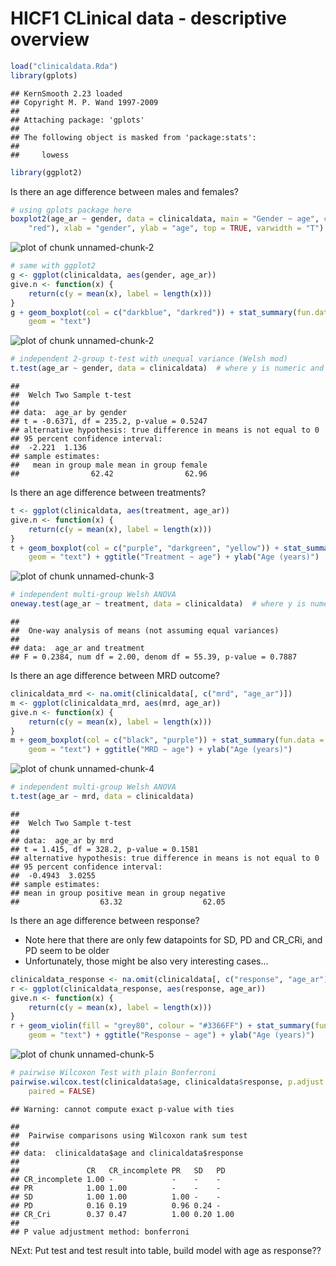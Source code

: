 HICF1 CLinical data - descriptive overview
============================================

```r
load("clinicaldata.Rda")
library(gplots)
```

```
## KernSmooth 2.23 loaded
## Copyright M. P. Wand 1997-2009
## 
## Attaching package: 'gplots'
## 
## The following object is masked from 'package:stats':
## 
##     lowess
```

```r
library(ggplot2)
```

Is there an age difference between males and females?

```r
# using gplots package here
boxplot2(age_ar ~ gender, data = clinicaldata, main = "Gender ~ age", col = c("blue", 
    "red"), xlab = "gender", ylab = "age", top = TRUE, varwidth = "T")
```

![plot of chunk unnamed-chunk-2](figure/unnamed-chunk-21.png) 

```r
# same with ggplot2
g <- ggplot(clinicaldata, aes(gender, age_ar))
give.n <- function(x) {
    return(c(y = mean(x), label = length(x)))
}
g + geom_boxplot(col = c("darkblue", "darkred")) + stat_summary(fun.data = give.n, 
    geom = "text")
```

![plot of chunk unnamed-chunk-2](figure/unnamed-chunk-22.png) 

```r
# independent 2-group t-test with unequal variance (Welsh mod)
t.test(age_ar ~ gender, data = clinicaldata)  # where y is numeric and x is a binary factor
```

```
## 
## 	Welch Two Sample t-test
## 
## data:  age_ar by gender
## t = -0.6371, df = 235.2, p-value = 0.5247
## alternative hypothesis: true difference in means is not equal to 0
## 95 percent confidence interval:
##  -2.221  1.136
## sample estimates:
##   mean in group male mean in group female 
##                62.42                62.96
```

Is there an age difference between treatments?

```r
t <- ggplot(clinicaldata, aes(treatment, age_ar))
give.n <- function(x) {
    return(c(y = mean(x), label = length(x)))
}
t + geom_boxplot(col = c("purple", "darkgreen", "yellow")) + stat_summary(fun.data = give.n, 
    geom = "text") + ggtitle("Treatment ~ age") + ylab("Age (years)")
```

![plot of chunk unnamed-chunk-3](figure/unnamed-chunk-3.png) 

```r
# independent multi-group Welsh ANOVA
oneway.test(age_ar ~ treatment, data = clinicaldata)  # where y is numeric and x is a binary factor
```

```
## 
## 	One-way analysis of means (not assuming equal variances)
## 
## data:  age_ar and treatment
## F = 0.2384, num df = 2.00, denom df = 55.39, p-value = 0.7887
```

Is there an age difference between MRD outcome?

```r
clinicaldata_mrd <- na.omit(clinicaldata[, c("mrd", "age_ar")])
m <- ggplot(clinicaldata_mrd, aes(mrd, age_ar))
give.n <- function(x) {
    return(c(y = mean(x), label = length(x)))
}
m + geom_boxplot(col = c("black", "purple")) + stat_summary(fun.data = give.n, 
    geom = "text") + ggtitle("MRD ~ age") + ylab("Age (years)")
```

![plot of chunk unnamed-chunk-4](figure/unnamed-chunk-4.png) 

```r
# independent multi-group Welsh ANOVA
t.test(age_ar ~ mrd, data = clinicaldata)
```

```
## 
## 	Welch Two Sample t-test
## 
## data:  age_ar by mrd
## t = 1.415, df = 328.2, p-value = 0.1581
## alternative hypothesis: true difference in means is not equal to 0
## 95 percent confidence interval:
##  -0.4943  3.0255
## sample estimates:
## mean in group positive mean in group negative 
##                  63.32                  62.05
```

Is there an age difference between response?
- Note here that there are only few datapoints for SD, PD and CR_CRi, and PD seem to be older
- Unfortunately, those might be also very interesting cases...

```r
clinicaldata_response <- na.omit(clinicaldata[, c("response", "age_ar")])
r <- ggplot(clinicaldata_response, aes(response, age_ar))
give.n <- function(x) {
    return(c(y = mean(x), label = length(x)))
}
r + geom_violin(fill = "grey80", colour = "#3366FF") + stat_summary(fun.data = give.n, 
    geom = "text") + ggtitle("Response ~ age") + ylab("Age (years)")
```

![plot of chunk unnamed-chunk-5](figure/unnamed-chunk-5.png) 

```r
# pairwise Wilcoxon Test with plain Bonferroni
pairwise.wilcox.test(clinicaldata$age, clinicaldata$response, p.adjust.method = "bonferroni", 
    paired = FALSE)
```

```
## Warning: cannot compute exact p-value with ties
```

```
## 
## 	Pairwise comparisons using Wilcoxon rank sum test 
## 
## data:  clinicaldata$age and clinicaldata$response 
## 
##               CR   CR_incomplete PR   SD   PD  
## CR_incomplete 1.00 -             -    -    -   
## PR            1.00 1.00          -    -    -   
## SD            1.00 1.00          1.00 -    -   
## PD            0.16 0.19          0.96 0.24 -   
## CR_Cri        0.37 0.47          1.00 0.20 1.00
## 
## P value adjustment method: bonferroni
```


NExt: Put test and test result into table, build model with age as response??
